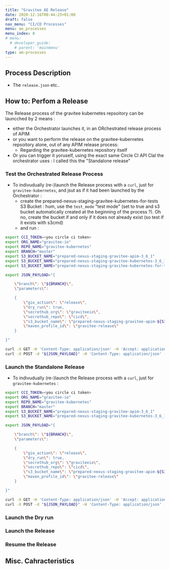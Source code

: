 ```yaml
---
title: "Gravitee AE Release"
date: 2020-12-16T00:44:23+01:00
draft: false
nav_menu: "CI/CD Processes"
menu: ae_processes
menu_index: 8
# menu:
  # developer_guide:
    # parent: 'mainmenu'
type: am-processes
---
```


## Process Description

* The `release.json` etc..


## How to: Perfom a Release

The Release process of the gravitee kubernetes repsoitory can be launcched by 2 means :
* either the Orchestrator launches it, in an ORchestrated release process of APIM
* or you want to perform the release on the gravitee-kubernetes repsoitory alone, out of any APIM release process:
  * Regarding the gravitee-kubernetes repository itself
* Or you can trigger it yoruself, using the exact same Circle CI API Clal the orchestrator uses : I called this the "Standalone release"

### Test the Orchestrated Release Process


* To indivudually (re-)launch the Release process with a `curl`, just for `gravitee-kubernetes`, and jsut as if it had been launched by the Orchestrator :
  * create the prepared-nexus-staging-gravitee-kubernetes-for-tests S3 Bucket : hum, use the `test_mode` "test mode" (set to true and s3 bucket automatically created at the beginning of the process ?). Oh no, create the bucket if and only if it does not already exist (so test if it exists with s3cmd)
  * and run :

```bash
export CCI_TOKEN=<you circle ci token>
export ORG_NAME="gravitee-io"
export REPO_NAME="gravitee-kubernetes"
export BRANCH="master"
export S3_BUCKET_NAME="prepared-nexus-staging-gravitee-apim-3_6_1"
export S3_BUCKET_NAME="prepared-nexus-staging-gravitee-kubernetes-3_6_1"
export S3_BUCKET_NAME="prepared-nexus-staging-gravitee-kubernetes-for-tests"

export JSON_PAYLOAD="{

    \"branch\": \"${BRANCH}\",
    \"parameters\":

    {
        \"gio_action\": \"release\",
        \"dry_run\": true,
        \"secrethub_org\": \"graviteeio\",
        \"secrethub_repo\": \"cicd\",
        \"s3_bucket_name\": \"prepared-nexus-staging-gravitee-apim-${S3_BUCKET_NAME}\",
        \"maven_profile_id\": \"gravitee-release\"
    }

}"

curl -X GET -H 'Content-Type: application/json' -H 'Accept: application/json' -H "Circle-Token: ${CCI_TOKEN}" https://circleci.com/api/v2/me | jq .
curl -X POST -d "${JSON_PAYLOAD}" -H 'Content-Type: application/json' -H 'Accept: application/json' -H "Circle-Token: ${CCI_TOKEN}" https://circleci.com/api/v2/project/gh/${ORG_NAME}/${REPO_NAME}/pipeline | jq .
```


### Launch the Standalone Release


* To indivudually (re-)launch the Release process with a `curl`, just for `gravitee-kubernetes` :

```bash
export CCI_TOKEN=<you circle ci token>
export ORG_NAME="gravitee-io"
export REPO_NAME="gravitee-kubernetes"
export BRANCH="master"
export S3_BUCKET_NAME="prepared-nexus-staging-gravitee-apim-3_6_1"
export S3_BUCKET_NAME="prepared-nexus-staging-gravitee-kubernetes-3_6_1"

export JSON_PAYLOAD="{

    \"branch\": \"${BRANCH}\",
    \"parameters\":

    {
        \"gio_action\": \"release\",
        \"dry_run\": true,
        \"secrethub_org\": \"graviteeio\",
        \"secrethub_repo\": \"cicd\",
        \"s3_bucket_name\": \"prepared-nexus-staging-gravitee-apim-${S3_BUCKET_NAME}\",
        \"maven_profile_id\": \"gravitee-release\"
    }

}"

curl -X GET -H 'Content-Type: application/json' -H 'Accept: application/json' -H "Circle-Token: ${CCI_TOKEN}" https://circleci.com/api/v2/me | jq .
curl -X POST -d "${JSON_PAYLOAD}" -H 'Content-Type: application/json' -H 'Accept: application/json' -H "Circle-Token: ${CCI_TOKEN}" https://circleci.com/api/v2/project/gh/${ORG_NAME}/${REPO_NAME}/pipeline | jq .
```






### Launch the Dry run

### Launch the Release

### Resume the Release


## Misc. Cahracteristics

